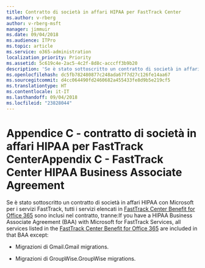 ```yaml
---
title: Contratto di società in affari HIPAA per FastTrack Center
ms.author: v-rberg
author: v-rberg-msft
manager: jimmuir
ms.date: 09/04/2018
ms.audience: ITPro
ms.topic: article
ms.service: o365-administration
localization_priority: Priority
ms.assetid: 5c619c4e-2ac5-4c2f-8d8c-acccff3b9b20
description: 'Se è stato sottoscritto un contratto di società in affari HIPAA con Microsoft per i servizi FastTrack, tutti i servizi elencati in FastTrack Center Benefit for Office 365 sono inclusi nel contratto, tranne:'
ms.openlocfilehash: dc5fb782480877c248ada67f7d27c126fe14aa67
ms.sourcegitcommit: d4cc064490fd2460682a455433fe8d9b5e219cf5
ms.translationtype: HT
ms.contentlocale: it-IT
ms.lasthandoff: 09/04/2018
ms.locfileid: "23828044"
---
```

# <a name="appendix-c---fasttrack-center-hipaa-business-associate-agreement"></a><span data-ttu-id="6e453-103">Appendice C - contratto di società in affari HIPAA per FastTrack Center</span><span class="sxs-lookup"><span data-stu-id="6e453-103">Appendix C - FastTrack Center HIPAA Business Associate Agreement</span></span>

<span data-ttu-id="6e453-104">Se è stato sottoscritto un contratto di società in affari HIPAA con Microsoft per i servizi FastTrack, tutti i servizi elencati in [FastTrack Center Benefit for Office 365](fasttrack-benefit-for-office-365.md) sono inclusi nel contratto, tranne:</span><span class="sxs-lookup"><span data-stu-id="6e453-104">If you have a HIPAA Business Associate Agreement (BAA) with Microsoft for FastTrack Services, all services listed in the [FastTrack Center Benefit for Office 365](fasttrack-benefit-for-office-365.md) are included in that BAA except:</span></span> 
  
- <span data-ttu-id="6e453-105">Migrazioni di Gmail.</span><span class="sxs-lookup"><span data-stu-id="6e453-105">Gmail migrations.</span></span>
    
- <span data-ttu-id="6e453-106">Migrazioni di GroupWise.</span><span class="sxs-lookup"><span data-stu-id="6e453-106">GroupWise migrations.</span></span>
    

